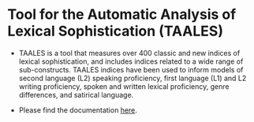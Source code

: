 
# Tool for the Automatic Analysis of Lexical Sophistication (TAALES)

- TAALES is a tool that measures over 400 classic and new indices of lexical sophistication, and includes indices related to a wide range of sub-constructs. TAALES indices have been used to inform models of second language (L2) speaking proficiency, first language (L1) and L2 writing proficiency, spoken and written lexical proficiency, genre differences, and satirical language.

- Please find the documentation [here](url). 